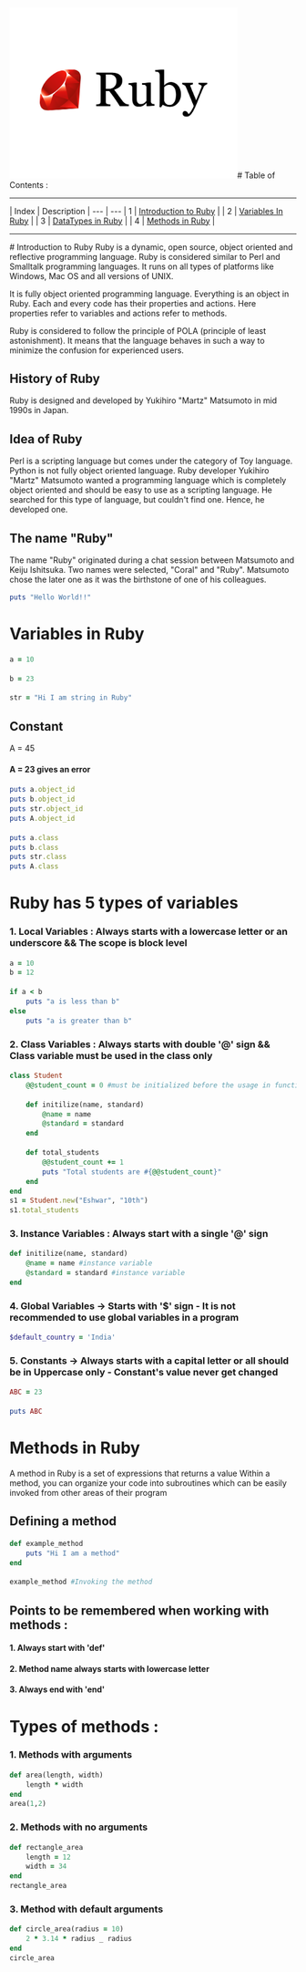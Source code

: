 <img src="/images/Ruby.png" alt="Logo" width='400'/># Table of Contents :<hr>
| Index | Description |
--- | ---
| 1 | [Introduction to Ruby](#Introduction-to-Ruby) |
| 2 | [Variables In Ruby](#Variables-in-Ruby) |
| 3 | [DataTypes in Ruby](#DataTypes-in-Ruby) |
| 4 | [Methods in Ruby](#Methods-in-Ruby) |
<hr>
# Introduction to Ruby
Ruby is a dynamic, open source, object oriented and reflective programming language. Ruby is considered similar to Perl and Smalltalk programming languages. It runs on all types of platforms like Windows, Mac OS and all versions of UNIX.

It is fully object oriented programming language. Everything is an object in Ruby. Each and every code has their properties and actions. Here properties refer to variables and actions refer to methods.

Ruby is considered to follow the principle of POLA (principle of least astonishment). It means that the language behaves in such a way to minimize the confusion for experienced users.

## History of Ruby
Ruby is designed and developed by Yukihiro "Martz" Matsumoto in mid 1990s in Japan.

## Idea of Ruby
Perl is a scripting language but comes under the category of Toy language. Python is not fully object oriented language. Ruby developer Yukihiro "Martz" Matsumoto wanted a programming language which is completely object oriented and should be easy to use as a scripting language. He searched for this type of language, but couldn't find one. Hence, he developed one.

## The name "Ruby"
The name "Ruby" originated during a chat session between Matsumoto and Keiju Ishitsuka. Two names were selected, "Coral" and "Ruby". Matsumoto chose the later one as it was the birthstone of one of his colleagues.

```ruby
puts "Hello World!!"
```
# Variables in Ruby
```ruby
a = 10

b = 23

str = "Hi I am string in Ruby"
```
## Constant
A = 45
#### A = 23 gives an error

```ruby
puts a.object_id
puts b.object_id
puts str.object_id
puts A.object_id

puts a.class
puts b.class
puts str.class
puts A.class
```

# Ruby has 5 types of variables

### 1. Local Variables : Always starts with a lowercase letter or an underscore && The scope is block level
```ruby
a = 10
b = 12

if a < b
    puts "a is less than b"
else
    puts "a is greater than b"
```

### 2. Class Variables : Always starts with double '@' sign && Class variable must be used in the class only
```ruby
class Student
    @@student_count = 0 #must be initialized before the usage in functions

    def initilize(name, standard)
        @name = name
        @standard = standard
    end

    def total_students
        @@student_count += 1
        puts "Total students are #{@@student_count}"
    end
end
s1 = Student.new("Eshwar", "10th")
s1.total_students
```

### 3. Instance Variables : Always start with a single '@' sign
```ruby
def initilize(name, standard)
    @name = name #instance variable
    @standard = standard #instance variable
end
```

### 4. Global Variables -> Starts with '$' sign - It is not recommended to use global variables in a program

```ruby
$default_country = 'India'
```

### 5. Constants -> Always starts with a capital letter or all should be in Uppercase only - Constant's value never get changed
```ruby
ABC = 23

puts ABC
```

# Methods in Ruby
A method in Ruby is a set of expressions that returns a value
Within a method, you can organize your code into subroutines which can be easily
invoked from other areas of their program

## Defining a method
```ruby
def example_method
    puts "Hi I am a method"
end

example_method #Invoking the method
```

## Points to be remembered when working with methods :
#### 1. Always start with 'def'
#### 2. Method name always starts with lowercase letter
#### 3. Always end with 'end'


# Types of methods :
### 1. Methods with arguments
```ruby
def area(length, width)
    length * width
end
area(1,2)
```

### 2. Methods with no arguments
```ruby
def rectangle_area
    length = 12
    width = 34
end
rectangle_area
```

### 3. Method with default arguments
```ruby
def circle_area(radius = 10)
    2 * 3.14 * radius _ radius
end
circle_area
```
